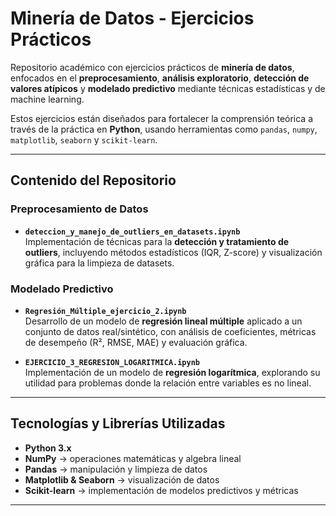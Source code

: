 # Minería de Datos - Ejercicios Prácticos

Repositorio académico con ejercicios prácticos de **minería de datos**, enfocados en el **preprocesamiento**, **análisis exploratorio**, **detección de valores atípicos** y **modelado predictivo** mediante técnicas estadísticas y de machine learning.  

Estos ejercicios están diseñados para fortalecer la comprensión teórica a través de la práctica en **Python**, usando herramientas como `pandas`, `numpy`, `matplotlib`, `seaborn` y `scikit-learn`.  

---

##  Contenido del Repositorio

###  Preprocesamiento de Datos
- **`deteccion_y_manejo_de_outliers_en_datasets.ipynb`**  
  Implementación de técnicas para la **detección y tratamiento de outliers**, incluyendo métodos estadísticos (IQR, Z-score) y visualización gráfica para la limpieza de datasets.

###  Modelado Predictivo
- **`Regresión_Múltiple_ejercicio_2.ipynb`**  
  Desarrollo de un modelo de **regresión lineal múltiple** aplicado a un conjunto de datos real/sintético, con análisis de coeficientes, métricas de desempeño (R², RMSE, MAE) y evaluación gráfica.

- **`EJERCICIO_3_REGRESION_LOGARITMICA.ipynb`**  
  Implementación de un modelo de **regresión logarítmica**, explorando su utilidad para problemas donde la relación entre variables es no lineal.

---

## Tecnologías y Librerías Utilizadas
- **Python 3.x**
- **NumPy** → operaciones matemáticas y algebra lineal  
- **Pandas** → manipulación y limpieza de datos  
- **Matplotlib & Seaborn** → visualización de datos  
- **Scikit-learn** → implementación de modelos predictivos y métricas  

---
